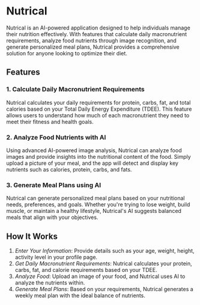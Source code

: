 # Nutrical

Nutrical is an AI-powered application designed to help individuals manage their nutrition effectively. With features that calculate daily macronutrient requirements, analyze food nutrients through image recognition, and generate personalized meal plans, Nutrical provides a comprehensive solution for anyone looking to optimize their diet.

## Features

### 1. Calculate Daily Macronutrient Requirements

Nutrical calculates your daily requirements for protein, carbs, fat, and total calories based on your Total Daily Energy Expenditure (TDEE). This feature allows users to understand how much of each macronutrient they need to meet their fitness and health goals.

### 2. Analyze Food Nutrients with AI

Using advanced AI-powered image analysis, Nutrical can analyze food images and provide insights into the nutritional content of the food. Simply upload a picture of your meal, and the app will detect and display key nutrients such as calories, protein, carbs, and fats.

### 3. Generate Meal Plans using AI

Nutrical can generate personalized meal plans based on your nutritional needs, preferences, and goals. Whether you're trying to lose weight, build muscle, or maintain a healthy lifestyle, Nutrical's AI suggests balanced meals that align with your objectives.

## How It Works

1. _Enter Your Information_: Provide details such as your age, weight, height, activity level in your profile page.
2. _Get Daily Macronutrient Requirements_: Nutrical calculates your protein, carbs, fat, and calorie requirements based on your TDEE.
3. _Analyze Food_: Upload an image of your food, and Nutrical uses AI to analyze the nutrients within.
4. _Generate Meal Plans_: Based on your requirements, Nutrical generates a weekly meal plan with the ideal balance of nutrients.
